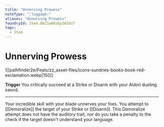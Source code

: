 ```yaml
---
title: "Unnerving Prowess"
noteType: ":luggage:"
aliases: "Unnerving Prowess"
foundryId: Item.QNJ1wAKobp3ASVU7
tags:
  - Item
---
```


# Unnerving Prowess
![[pathfinder2e/Feats/zz_asset-files/icons-sundries-books-book-red-exclamation.webp|150]]

**Trigger** You critically succeed at a Strike or Disarm with your Aldori dueling sword.

* * *

Your incredible skill with your blade unnerves your foes. You attempt to [[Demoralize]] the target of your Strike or [[Disarm]]. This Demoralize attempt does not have the auditory trait, nor do you take a penalty to the check if the target doesn't understand your language.
